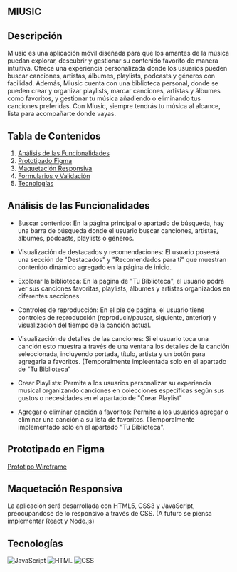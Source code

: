 ## MIUSIC
## Descripción

Miusic es una aplicación móvil diseñada para que los amantes de la música puedan explorar, descubrir y gestionar su contenido favorito de manera intuitiva. Ofrece una experiencia personalizada donde los usuarios pueden buscar canciones, artistas, álbumes, playlists, podcasts y géneros con facilidad. Además, Miusic cuenta con una biblioteca personal, donde se pueden crear y organizar playlists, marcar canciones, artistas y álbumes como favoritos, y gestionar tu música añadiendo o eliminando tus canciones preferidas. Con Miusic, siempre tendrás tu música al alcance, lista para acompañarte donde vayas.

## Tabla de Contenidos

1. [Análisis de las Funcionalidades](#análisisdelasfuncionalidades)
2. [Prototipado Figma](#prototipadofigma)
3. [Maquetación Responsiva](#aaquetaciónresponsiva)
4. [Formularios y Validación](#formulariosyvalidación)
5. [Tecnologías](#tecnologías)


## Análisis de las Funcionalidades

-  Buscar contenido: En la página principal o apartado de búsqueda, hay una barra de búsqueda donde el usuario buscar canciones, artistas, albumes, podcasts, playlists o géneros.

-  Visualización de destacados y recomendaciones: El usuario poseerá una sección de "Destacados" y "Recomendados para ti" que muestran contenido dinámico agregado en la página de inicio.

-  Explorar la biblioteca: En la página de "Tu Biblioteca", el usuario podrá ver sus canciones favoritas, playlists, álbumes y artistas organizados en diferentes secciones​.

-  Controles de reproducción: En el pie de página, el usuario tiene controles de reproducción (reproducir/pausar, siguiente, anterior) y visualización del tiempo de la canción actual​.

-  Visualización de detalles de las canciones: Si el usuario toca una canción esto muestra a través de una ventana los detalles de la canción seleccionada, incluyendo portada, título, artista y un botón para agregarla a favoritos​. (Temporalmente impleentada solo en el apartado de "Tu Biblioteca"

-  Crear Playlists: Permite a los usuarios personalizar su experiencia musical organizando canciones en colecciones específicas según sus gustos o necesidades en el apartado de "Crear Playlist"

-  Agregar o eliminar canción a favoritos: Permite a los usuarios agregar o eliminar una canción a su lista de favoritos. (Temporalmente implementado solo en el apartado "Tu Biblioteca".

## Prototipado en Figma

[Prototipo Wireframe](https://www.figma.com/proto/jDO7rp3E5RIPbxqahRpZQ6/proyecto?node-id=30-533&node-type=CANVAS&t=6lQLVYmlTsH0fhgM-1&scaling=min-zoom&content-scaling=fixed&page-id=19%3A201&starting-point-node-id=30%3A533)

## Maquetación Responsiva
La aplicación será desarrollada con HTML5, CSS3 y JavaScript, preocupandose de lo responsivo a través de CSS.
(A futuro se piensa implementar React y Node.js)

## Tecnologías
![JavaScript](https://img.shields.io/badge/JavaScript-F7DF1E?style=flat&logo=javascript&logoColor=black)
![HTML](https://img.shields.io/badge/HTML5-E34F26?style=flat&logo=html5&logoColor=white)
![CSS](https://img.shields.io/badge/CSS3-1572B6?style=flat&logo=css3&logoColor=white)
